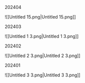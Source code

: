 202404

![[Untitled 15.png|Untitled 15.png]]

202403

![[Untitled 1 3.png|Untitled 1 3.png]]

202402

![[Untitled 2 3.png|Untitled 2 3.png]]

202401

![[Untitled 3 3.png|Untitled 3 3.png]]